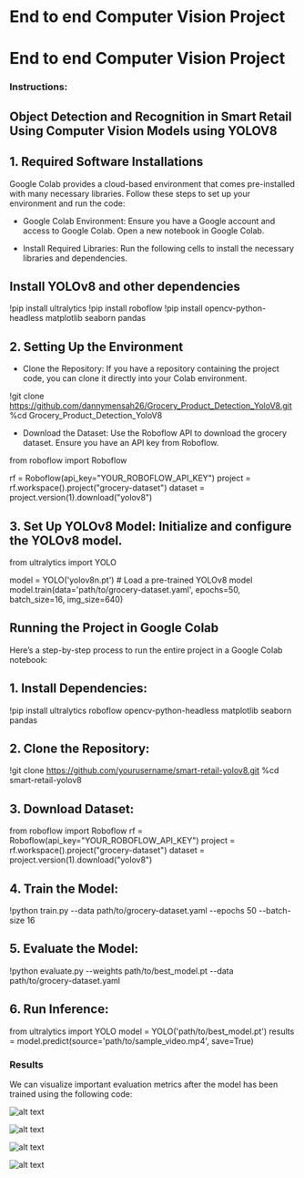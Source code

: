 # End to end Computer Vision Project

# End to end Computer Vision Project

### Instructions:

## Object Detection and Recognition in Smart Retail Using Computer Vision Models using YOLOV8
## 1. Required Software Installations

Google Colab provides a cloud-based environment that comes pre-installed with many necessary libraries. Follow these steps to set up your environment and run the code:

- Google Colab Environment: Ensure you have a Google account and access to Google Colab. Open a new notebook in Google Colab.

- Install Required Libraries: Run the following cells to install the necessary libraries and dependencies.


## Install YOLOv8 and other dependencies
!pip install ultralytics
!pip install roboflow
!pip install opencv-python-headless matplotlib seaborn pandas


## 2. Setting Up the Environment

- Clone the Repository: If you have a repository containing the project code, you can clone it directly into your Colab environment.

!git clone https://github.com/dannymensah26/Grocery_Product_Detection_YoloV8.git
%cd Grocery_Product_Detection_YoloV8

- Download the Dataset: Use the Roboflow API to download the grocery dataset. Ensure you have an API key from Roboflow.

from roboflow import Roboflow

rf = Roboflow(api_key="YOUR_ROBOFLOW_API_KEY")
project = rf.workspace().project("grocery-dataset")
dataset = project.version(1).download("yolov8")

## 3. Set Up YOLOv8 Model: Initialize and configure the YOLOv8 model.
from ultralytics import YOLO

model = YOLO('yolov8n.pt')  # Load a pre-trained YOLOv8 model
model.train(data='path/to/grocery-dataset.yaml', epochs=50, batch_size=16, img_size=640)


## Running the Project in Google Colab

Here’s a step-by-step process to run the entire project in a Google Colab notebook:

## 1. Install Dependencies:

!pip install ultralytics roboflow opencv-python-headless matplotlib seaborn pandas

## 2. Clone the Repository:

!git clone https://github.com/yourusername/smart-retail-yolov8.git
%cd smart-retail-yolov8

## 3. Download Dataset:

from roboflow import Roboflow
rf = Roboflow(api_key="YOUR_ROBOFLOW_API_KEY")
project = rf.workspace().project("grocery-dataset")
dataset = project.version(1).download("yolov8")

## 4. Train the Model:

!python train.py --data path/to/grocery-dataset.yaml --epochs 50 --batch-size 16


## 5. Evaluate the Model:

!python evaluate.py --weights path/to/best_model.pt --data path/to/grocery-dataset.yaml

## 6. Run Inference:

from ultralytics import YOLO
model = YOLO('path/to/best_model.pt')
results = model.predict(source='path/to/sample_video.mp4', save=True)


### Results

We can visualize important evaluation metrics after the model has been trained using the following code:

![alt text](image-2.png)

![alt text](image-3.png)

![alt text](image-4.png)

![alt text](image-5.png)











